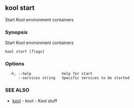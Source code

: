 ## kool start

Start Kool environment containers

### Synopsis

Start Kool environment containers

```
kool start [flags]
```

### Options

```
  -h, --help              help for start
      --services string   Specific services to be started
```

### SEE ALSO

* [kool](kool.md)	 - kool - Kool stuff

